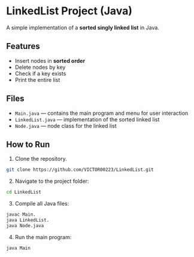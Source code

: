 # LinkedList Project (Java)

A simple implementation of a **sorted singly linked list** in Java.

## Features
- Insert nodes in **sorted order**  
- Delete nodes by key  
- Check if a key exists  
- Print the entire list  

## Files
- `Main.java` — contains the main program and menu for user interaction  
- `LinkedList.java` — implementation of the sorted linked list  
- `Node.java` — node class for the linked list  

## How to Run

1. Clone the repository. 
```bash
git clone https://github.com/VICTOR00223/LinkedList.git
```
2. Navigate to the project folder:
 ```bash
cd LinkedList
   ```
3. Compile all Java files:
```bash
javac Main.
java LinkedList.
java Node.java
```
4. Run the main program:
```bash
java Main
```


 
   

